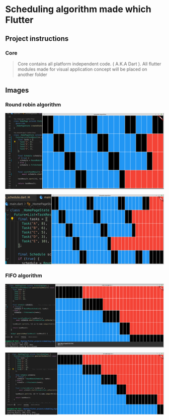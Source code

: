 # Scheduling algorithm made which Flutter

## Project instructions
### Core
> Core contains all platform independent code. ( A.K.A Dart ).
> All flutter modules made for visual application concept will be placed on another folder

## Images
### Round robin algorithm
![Round robin v1](https://github.com/DonizeteVida/scheduling_algorithm/blob/main/images/round_robin_2_quantum.png)

![Round robin v2](https://github.com/DonizeteVida/scheduling_algorithm/blob/main/images/round_robin_2_quantum_5_items.png)

### FIFO algorithm

![FIFO v1](https://github.com/DonizeteVida/scheduling_algorithm/blob/main/images/fifo_v1.png)

![FIFO v2](https://github.com/DonizeteVida/scheduling_algorithm/blob/main/images/fifo_v2.png)
